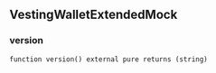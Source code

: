## VestingWalletExtendedMock

### version

```solidity
function version() external pure returns (string)
```